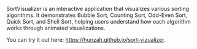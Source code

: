 SortVisualizer is an interactive application that visualizes various sorting algorithms. 
It demonstrates Bubble Sort, Counting Sort, Odd-Even Sort, Quick Sort, and Shell Sort, helping users understand how each algorithm works through animated visualizations. 

You can try it out here: https://hunzah.github.io/sort-vizualizer.
